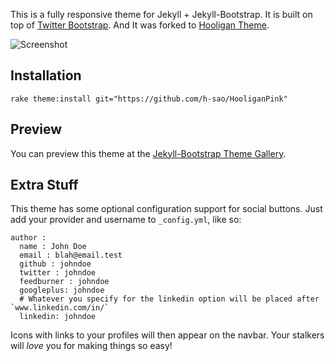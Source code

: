 This is a fully responsive theme for Jekyll + Jekyll-Bootstrap. It is built on top of [Twitter Bootstrap](http://twitter.github.com/bootstrap/).
And It was forked to [Hooligan Theme](http://github.com/dhulihan/hooligan/).

![Screenshot](https://raw.github.com/h-sao/HooliganPink/master/screenshot.png)

## Installation

	rake theme:install git="https://github.com/h-sao/HooliganPink" 

## Preview

You can preview this theme at the [Jekyll-Bootstrap Theme Gallery](http://themes.jekyllbootstrap.com/preview/hooligan/).

## Extra Stuff
 
This theme has some optional configuration support for social buttons. Just add your provider and username to `_config.yml`, like so:

	author :
	  name : John Doe
	  email : blah@email.test 
	  github : johndoe
	  twitter : johndoe
	  feedburner : johndoe
	  googleplus: johndoe
	  # Whatever you specify for the linkedin option will be placed after `www.linkedin.com/in/`
	  linkedin: johndoe

Icons with links to your profiles will then appear on the navbar. Your stalkers will *love* you for making things so easy!
